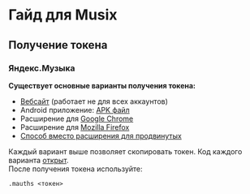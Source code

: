 # Гайд для Musix

## Получение токена
### Яндекс.Музыка
**Существует основные варианты получения токена:**
- [Вебсайт](https://music-yandex-bot.ru/) (работает не для всех аккаунтов)
- Android приложение: [APK файл](https://github.com/MarshalX/yandex-music-token/releases)
- Расширение для [Google Chrome](https://chrome.google.com/webstore/detail/yandex-music-token/lcbjeookjibfhjjopieifgjnhlegmkib)
- Расширение для [Mozilla Firefox](https://addons.mozilla.org/en-US/firefox/addon/yandex-music-token/)
- [Способ вместо расширения для продвинутых](https://github.com/MarshalX/yandex-music-api/discussions/513#discussioncomment-2729781)

Каждый вариант выше позволяет скопировать токен. Код каждого варианта [открыт](https://github.com/MarshalX/yandex-music-token).<br/>
После получения токена используйте:
```
.mauths <токен>
```
